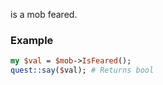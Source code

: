is a mob feared.
### Example

```perl
my $val = $mob->IsFeared();
quest::say($val); # Returns bool
```